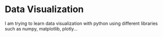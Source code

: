 # Data Visualization


I am trying to learn data visualization with python using different libraries such as numpy, matplotlib, plotly... 